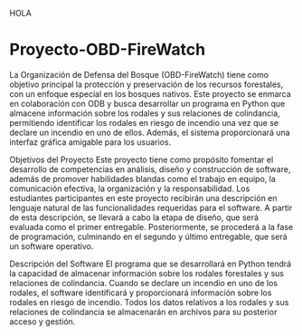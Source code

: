 HOLA
# Proyecto-OBD-FireWatch

La Organización de Defensa del Bosque (OBD-FireWatch) tiene como objetivo principal la protección y preservación de los recursos forestales, con un enfoque especial en los bosques nativos. Este proyecto se enmarca en colaboración con ODB y busca desarrollar un programa en Python que almacene información sobre los rodales y sus relaciones de colindancia, permitiendo identificar los rodales en riesgo de incendio una vez que se declare un incendio en uno de ellos. Además, el sistema proporcionará una interfaz gráfica amigable para los usuarios.

Objetivos del Proyecto
Este proyecto tiene como propósito fomentar el desarrollo de competencias en análisis, diseño y construcción de software, además de promover habilidades blandas como el trabajo en equipo, la comunicación efectiva, la organización y la responsabilidad. Los estudiantes participantes en este proyecto recibirán una descripción en lenguaje natural de las funcionalidades requeridas para el software. A partir de esta descripción, se llevará a cabo la etapa de diseño, que será evaluada como el primer entregable. Posteriormente, se procederá a la fase de programación, culminando en el segundo y último entregable, que será un software operativo.

Descripción del Software
El programa que se desarrollará en Python tendrá la capacidad de almacenar información sobre los rodales forestales y sus relaciones de colindancia. Cuando se declare un incendio en uno de los rodales, el software identificará y proporcionará información sobre los rodales en riesgo de incendio. Todos los datos relativos a los rodales y sus relaciones de colindancia se almacenarán en archivos para su posterior acceso y gestión.
